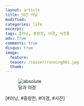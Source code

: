 ```yaml
---
layout: article
title: 야간 러닝
modified:
categories: life
excerpt:
tags: [러닝, 중랑천, 야경, 사진]
ads: true
comments: true
disqus: true
image:
  feature:
  teaser: /teaser/running001.jpg
  thumb:
---
```


<figure>
	<img src='{{ "/images/gallery/KakaoTalk_20190618_085439458.jpg" | relative_url }}' alt='absolute'>
	<figcaption>달과 야경</figcaption>
</figure>

[#러닝, #중랑천, #야경, #사진]